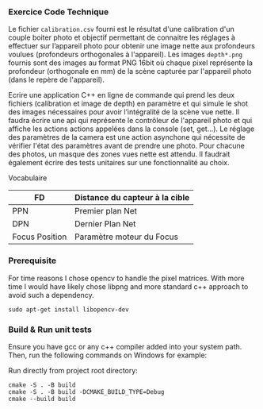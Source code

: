 ### Exercice Code Technique

Le fichier `calibration.csv` fourni est le résultat d'une calibration d'un couple boiter photo et objectif permettant de connaitre les réglages à effectuer sur l’appareil photo pour obtenir une image nette aux profondeurs voulues (profondeurs orthogonales à l'appareil).
Les images `depth*.png` fournis sont des images au format PNG 16bit où chaque pixel représente la profondeur (orthogonale en mm) de la scène capturée par l'appareil photo (dans le repère de l'appareil).

Ecrire une application C++ en ligne de commande qui prend les deux fichiers (calibration et image de depth) en paramètre et qui simule le shot des images nécessaires pour avoir l’intégralité de la scène vue nette.
Il faudra écrire une api qui représente le contrôleur de l'appareil photo et qui affiche les actions actions appelées dans la console (set, get...). Le réglage des paramètres de la camera est une action asynchone qui nécessite de vérifier l'état des paramètres avant de prendre une photo. Pour chacune des photos, un masque des zones vues nette est attendu.
Il faudrait également écrire des tests unitaires sur une fonctionnalité au choix.

Vocabulaire 

| FD | Distance du capteur à la cible |
|----|--------------------------------|
| PPN | Premier plan Net |
| DPN | Dernier Plan Net |
| Focus Position | Paramètre moteur du Focus |



### Prerequisite
For time reasons I chose opencv to handle the pixel matrices. With more time I would have likely chose libpng and more standard c++ approach to avoid such a dependency.

```
sudo apt-get install libopencv-dev
```

### Build & Run unit tests

Ensure you have gcc or any c++ compiler added into your system path. Then, run the following commands on Windows for example:

Run directly from project root directory:
```
cmake -S . -B build
cmake -S . -B build -DCMAKE_BUILD_TYPE=Debug
cmake --build build
```